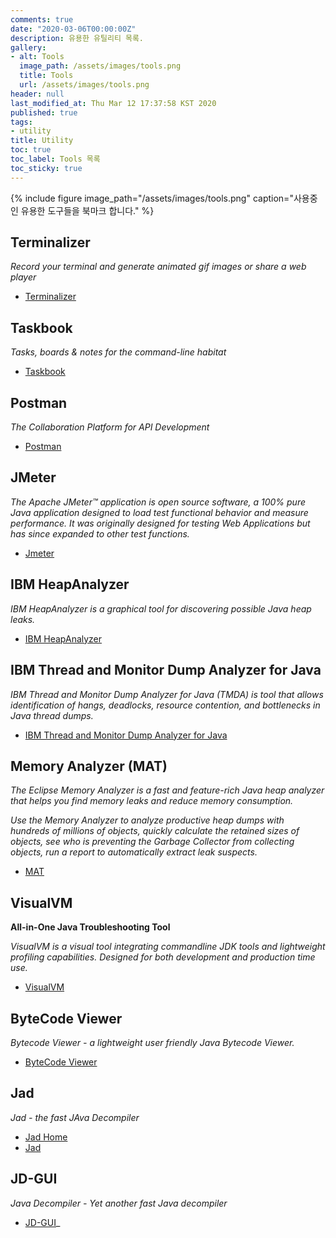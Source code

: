```yaml
---
comments: true
date: "2020-03-06T00:00:00Z"
description: 유용한 유틸리티 목록.
gallery:
- alt: Tools
  image_path: /assets/images/tools.png
  title: Tools
  url: /assets/images/tools.png
header: null
last_modified_at: Thu Mar 12 17:37:58 KST 2020
published: true
tags:
- utility
title: Utility
toc: true
toc_label: Tools 목록
toc_sticky: true
---
```


{% include figure image_path="/assets/images/tools.png" caption="사용중인 유용한 도구들을 북마크 합니다." %}

## Terminalizer
  *Record your terminal and generate animated gif images or share a web player*

 - [Terminalizer](https://terminalizer.com/ "Terminalizer")

## Taskbook
  *Tasks, boards & notes for the command-line habitat*

 - [Taskbook](https://github.com/klaussinani/taskbook "Taskbook")

## Postman
  *The Collaboration Platform for API Development*

 - [Postman](https://www.postman.com/ "Postman")

## JMeter
  *The Apache JMeter™ application is open source software, a 100% pure Java application designed to load test functional behavior and measure performance. It was originally designed for testing Web Applications but has since expanded to other test functions.*

  - [Jmeter](https://jmeter.apache.org/ "JMeter")

## IBM HeapAnalyzer
  *IBM HeapAnalyzer is a graphical tool for discovering possible Java heap leaks.*

  - [IBM HeapAnalyzer](https://www.ibm.com/support/pages/ibm-heapanalyzer "IBM HeapAnalyzer")

## IBM Thread and Monitor Dump Analyzer for Java
  *IBM Thread and Monitor Dump Analyzer for Java (TMDA) is tool that allows identification of hangs, deadlocks, resource contention, and bottlenecks in Java thread dumps.*

  - [IBM Thread and Monitor Dump Analyzer for Java](https://www.ibm.com/support/pages/ibm-thread-and-monitor-dump-analyzer-java-tmda "IBM Thread and Monitor Dump Analyzer for Java")

## Memory Analyzer (MAT)
  *The Eclipse Memory Analyzer is a fast and feature-rich Java heap analyzer that helps you find memory leaks and reduce memory consumption.*

  *Use the Memory Analyzer to analyze productive heap dumps with hundreds of millions of objects, quickly calculate the retained sizes of objects, see who is preventing the Garbage Collector from collecting objects, run a report to automatically extract leak suspects.*

  - [MAT](https://www.eclipse.org/mat/ "Memory Analyzer")

## VisualVM
  **All-in-One Java Troubleshooting Tool**

  *VisualVM is a visual tool integrating commandline JDK tools and lightweight profiling capabilities.
Designed for both development and production time use.*

  - [VisualVM](https://visualvm.github.io/ "VisualVM")

## ByteCode Viewer
  *Bytecode Viewer - a lightweight user friendly Java Bytecode Viewer.*

  - [ByteCode Viewer](https://bytecodeviewer.com/ "ByteCode Viewer")

## Jad
  *Jad - the fast JAva Decompiler*

 - [Jad Home](http://www.kpdus.com/jad.html "Jad Home")
 - [Jad](https://varaneckas.com/jad/ "Jad")

## JD-GUI
  *Java Decompiler - Yet another fast Java decompiler*

  - [JD-GUI](http://java-decompiler.github.io/ "JD-GUI")_

